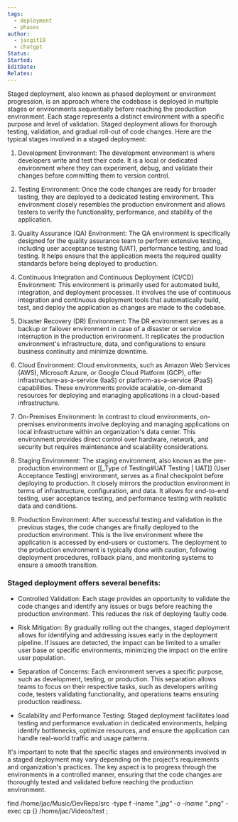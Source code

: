 ```yaml
---
tags:
  - deployment
  - phases
author:
  - jacgit18
  - chatgpt
Status: 
Started: 
EditDate: 
Relates:
---
```

Staged deployment, also known as phased deployment or environment progression, is an approach where the codebase is deployed in multiple stages or environments sequentially before reaching the production environment. Each stage represents a distinct environment with a specific purpose and level of validation. Staged deployment allows for thorough testing, validation, and gradual roll-out of code changes. Here are the typical stages involved in a staged deployment:

1. Development Environment: The development environment is where developers write and test their code. It is a local or dedicated environment where they can experiment, debug, and validate their changes before committing them to version control.

2. Testing Environment: Once the code changes are ready for broader testing, they are deployed to a dedicated testing environment. This environment closely resembles the production environment and allows testers to verify the functionality, performance, and stability of the application.

3. Quality Assurance (QA) Environment: The QA environment is specifically designed for the quality assurance team to perform extensive testing, including user acceptance testing (UAT), performance testing, and load testing. It helps ensure that the application meets the required quality standards before being deployed to production.

4. Continuous Integration and Continuous Deployment (CI/CD) Environment: This environment is primarily used for automated build, integration, and deployment processes. It involves the use of continuous integration and continuous deployment tools that automatically build, test, and deploy the application as changes are made to the codebase.

5. Disaster Recovery (DR) Environment: The DR environment serves as a backup or failover environment in case of a disaster or service interruption in the production environment. It replicates the production environment's infrastructure, data, and configurations to ensure business continuity and minimize downtime.

6. Cloud Environment: Cloud environments, such as Amazon Web Services (AWS), Microsoft Azure, or Google Cloud Platform (GCP), offer infrastructure-as-a-service (IaaS) or platform-as-a-service (PaaS) capabilities. These environments provide scalable, on-demand resources for deploying and managing applications in a cloud-based infrastructure.

7. On-Premises Environment: In contrast to cloud environments, on-premises environments involve deploying and managing applications on local infrastructure within an organization's data center. This environment provides direct control over hardware, network, and security but requires maintenance and scalability considerations.

8. Staging Environment: The staging environment, also known as the pre-production environment or [[_Type of Testing#UAT Testing | UAT]] (User Acceptance Testing) environment, serves as a final checkpoint before deploying to production. It closely mirrors the production environment in terms of infrastructure, configuration, and data. It allows for end-to-end testing, user acceptance testing, and performance testing with realistic data and conditions.

9. Production Environment: After successful testing and validation in the previous stages, the code changes are finally deployed to the production environment. This is the live environment where the application is accessed by end-users or customers. The deployment to the production environment is typically done with caution, following deployment procedures, rollback plans, and monitoring systems to ensure a smooth transition.

### Staged deployment offers several benefits:

- Controlled Validation: Each stage provides an opportunity to validate the code changes and identify any issues or bugs before reaching the production environment. This reduces the risk of deploying faulty code.

- Risk Mitigation: By gradually rolling out the changes, staged deployment allows for identifying and addressing issues early in the deployment pipeline. If issues are detected, the impact can be limited to a smaller user base or specific environments, minimizing the impact on the entire user population.

- Separation of Concerns: Each environment serves a specific purpose, such as development, testing, or production. This separation allows teams to focus on their respective tasks, such as developers writing code, testers validating functionality, and operations teams ensuring production readiness.

- Scalability and Performance Testing: Staged deployment facilitates load testing and performance evaluation in dedicated environments, helping identify bottlenecks, optimize resources, and ensure the application can handle real-world traffic and usage patterns.

It's important to note that the specific stages and environments involved in a staged deployment may vary depending on the project's requirements and organization's practices. The key aspect is to progress through the environments in a controlled manner, ensuring that the code changes are thoroughly tested and validated before reaching the production environment.

find /home/jac/Music/DevReps/src -type f -iname "*.jpg" -o -iname "*.png" -exec cp {} /home/jac/Videos/test \;
